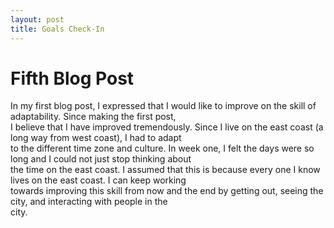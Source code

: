 ```yaml
---
layout: post
title: Goals Check-In
---
```


# Fifth Blog Post
In my first blog post, I expressed that I would like to improve on the skill of adaptability. Since making the first post, <br>
I believe that I have improved tremendously. Since I live on the east coast (a long way from west coast), I had to adapt <br>
to the different time zone and culture. In week one, I felt the days were so long and I could not just stop thinking about <br>
the time on the east coast. I assumed that this is because every one I know lives on the east coast. I can keep working <br> 
towards improving this skill from now and the end by getting out, seeing the city, and interacting with people in the <br>
city.
